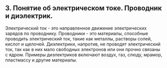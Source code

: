 ## 3. Понятие об электрическом токе. Проводник и диэлектрик. 
Электрический ток - это направленное движение электрических зарядов по проводнику. Проводники - это материалы, способные проводить электрический ток, такие как металлы, растворы солей, кислот и щелочей. Диэлектрики, напротив, не проводят электрический ток, так как в них мало свободных электронов или они прочно связаны с ядром. Примеры диэлектриков включают воздух, газ, слюду, мрамор, пластмассу и другие материалы.
